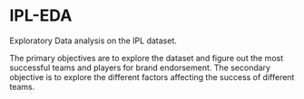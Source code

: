 # IPL-EDA
Exploratory Data analysis on the IPL dataset.

The primary objectives are to explore the dataset and figure out the most successful teams and players for brand endorsement.
The secondary objective is to explore the different factors affecting the success of different teams.
